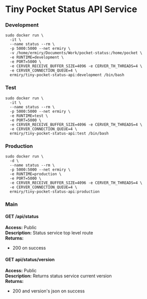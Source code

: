 # Tiny Pocket Status API Service

### Development

```
sudo docker run \
  -it \
  --name status --rm \
  -p 5000:5000 --net ermiry \
  -v /home/ermiry/Documents/Work/pocket-status:/home/pocket \
  -e RUNTIME=development \
  -e PORT=5000 \
  -e CERVER_RECEIVE_BUFFER_SIZE=4096 -e CERVER_TH_THREADS=4 \
  -e CERVER_CONNECTION_QUEUE=4 \
  ermiry/tiny-pocket-status-api:development /bin/bash
```

### Test

```
sudo docker run \
  -it \
  --name status --rm \
  -p 5000:5000 --net ermiry \
  -e RUNTIME=test \
  -e PORT=5000 \
  -e CERVER_RECEIVE_BUFFER_SIZE=4096 -e CERVER_TH_THREADS=4 \
  -e CERVER_CONNECTION_QUEUE=4 \
  ermiry/tiny-pocket-status-api:test /bin/bash
```

### Production

```
sudo docker run \
  -d \
  --name status --rm \
  -p 5000:5000 --net ermiry \
  -e RUNTIME=production \
  -e PORT=5000 \
  -e CERVER_RECEIVE_BUFFER_SIZE=4096 -e CERVER_TH_THREADS=4 \
  -e CERVER_CONNECTION_QUEUE=4 \
  ermiry/tiny-pocket-status-api:production
```

### Main

#### GET /api/status
**Access:** Public \
**Description:** Status service top level route \
**Returns:**
  - 200 on success

#### GET api/status/version
**Access:** Public \
**Description:** Returns status service current version \
**Returns:**
  - 200 and version's json on success

